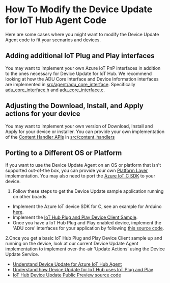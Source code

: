 # How To Modify the Device Update for IoT Hub Agent Code

Here are some cases where you might want to modify the Device Update Agent code to fit your scenarios and devices.

## Adding additional IoT Plug and Play interfaces

You may want to implement your own Azure IoT PnP interfaces in addition to the
ones necessary for Device Update for IoT Hub.  We recommend looking at how the ADU Core Interface and Device Information interfaces are implemented in
[src/agent/adu_core_interface](../../src/agent/adu_core_interface). Specifically
[adu_core_interface.h](../../src/agent/adu_core_interface/inc/aduc/adu_core_interface.h)
and
[adu_core_interface.c](../../src/agent/adu_core_interface/src/adu_core_interface.c).

## Adjusting the Download, Install, and Apply actions for your device

You may want to implement your own version of Download, Install and Apply for
your device or installer. You can provide your own implementation of the
[Content Handler APIs](../../src/content_handlers/inc/aduc/content_handler.hpp)
in [src/content_handlers](../../src/content_handlers)

## Porting to a Different OS or Platform

If you want to use the Device Update Agent on an OS or platform that isn't supported out-of-the box, you can provide your own [Platform Layer](../../src/platform_layers) implementation. You may also need to port the [Azure IoT C SDK](https://github.com/Azure/azure-c-shared-utility/blob/master/devdoc/porting_guide.md) to your device.

1. Follow these steps to get the Device Update sample application running on other boards

* Implement the Azure IoT device SDK for C, see an example for Arduino [here](https://github.com/Azure/azure-iot-sdk-c/blob/master/iothub_client/readme.md#arduino).
* Implement the [IoT Hub Plug and Play Device Client Sample](https://github.com/Azure/azure-iot-sdk-c/tree/master/iothub_client/samples/pnp).
* Once you have a IoT Hub Plug and Play enabled device, implement the 'ADU core' interfaces for your application by following [this source code](https://github.com/Azure/iot-hub-device-update/blob/main/src/agent/adu_core_interface/src/agent_workflow.c).

2.Once you get a basic IoT Hub Plug and Play Device Client sample up and running on the device, look at our current Device Update Agent implementation to implement over-the-air ‘Update Actions’ using the Device Update Service.

* [Understand Device Update for Azure IoT Hub Agent](https://docs.microsoft.com/azure/iot-hub-device-update/device-update-agent-overview)
* [Understand how Device Update for IoT Hub uses IoT Plug and Play](https://docs.microsoft.com/azure/iot-hub-device-update/device-update-plug-and-play)
* [IoT Hub Device Update Public Preview source code](https://github.com/azure/iot-hub-device-update)
